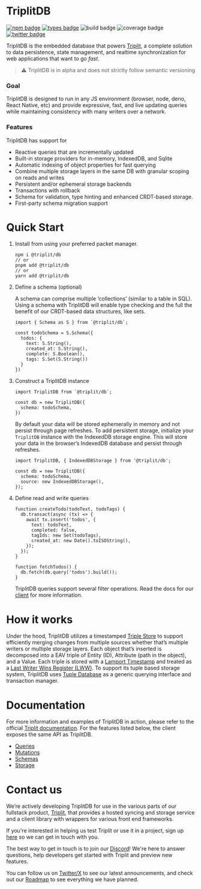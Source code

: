 # TriplitDB

[![npm badge](https://img.shields.io/npm/v/@triplit/db)](https://www.npmjs.com/package/@triplit/db)
[![types badge](https://img.shields.io/npm/types/@triplit/db)](https://www.triplit.dev/docs/schemas)
![build badge](https://github.com/aspen-cloud/triplit/actions/workflows/build-db.yml/badge.svg)
![coverage badge](https://img.shields.io/endpoint?url=https://gist.githubusercontent.com/pbohlman/f5f2c109373b081a8d894d8289f135e3/raw/triplit_coverage.json)
[![twitter badge](https://img.shields.io/badge/twitter-%40triplit__dev-1DA1F2)](https://twitter.com/triplit_dev)

<!-- add these when the repo goes public -->
<!-- ![build badge](https://img.shields.io/github/actions/workflow/status/aspen-cloud/triplit/build-db?label=build) -->
<!-- [![license badge](https://img.shields.io/github/license/aspen-cloud/triplit)](https://github.com/aspen-cloud/triplit/blob/main/LICENSE) -->

TriplitDB is the embedded database that powers [Triplit](https://triplit.dev/), a complete solution to data persistence, state management, and realtime synchronization for web applications that want to go _fast_.

> ⚠️ TriplitDB is in alpha and does not strictly follow semantic versioning

### Goal

TriplitDB is designed to run in any JS environment (browser, node, deno, React Native, etc) and provide expressive, fast, and live updating queries while maintaining consistency with many writers over a network.

### Features

TriplitDB has support for

- Reactive queries that are incrementally updated
- Built-in storage providers for in-memory, IndexedDB, and Sqlite
- Automatic indexing of object properties for fast querying
- Combine multiple storage layers in the same DB with granular scoping on reads and writes
- Persistent and/or ephemeral storage backends
- Transactions with rollback
- Schema for validation, type hinting and enhanced CRDT-based storage.
- First-party schema migration support

# Quick Start

1. Install from using your preferred packet manager.

   ```
   npm i @triplit/db
   // or
   pnpm add @triplit/db
   // or
   yarn add @triplit/db
   ```

2. Define a schema (optional)

   A schema can comprise multiple ‘collections’ (similar to a table in SQL). Using a schema with TriplitDB will enable type checking and the full the benefit of our CRDT-based data structures, like sets.

   ```tsx
   import { Schema as S } from `@triplit/db`;

   const todoSchema = S.Schema({
     todos: {
       text: S.String(),
       created_at: S.String(),
       complete: S.Boolean(),
       tags: S.Set(S.String())
     }
   })
   ```

3. Construct a TriplitDB instance

   ```tsx
   import TriplitDB from `@triplit/db`;

   const db = new TriplitDB({
     schema: todoSchema,
   })
   ```

   By default your data will be stored ephemerally in memory and not persist through page refreshes. To add persistent storage, initialize your `TriplitDB` instance with the IndexedDB storage engine. This will store your data in the browser’s IndexedDB database and persist through refreshes.

   ```tsx
   import TriplitDB, { IndexedDBStorage } from '@triplit/db';

   const db = new TriplitDB({
     schema: todoSchema,
     source: new IndexedDBStorage(),
   });
   ```

4. Define read and write queries

   ```tsx
   function createTodo(todoText, todoTags) {
     db.transact(async (tx) => {
       await tx.insert('todos', {
         text: todoText,
         completed: false,
         tagIds: new Set(todoTags),
         created_at: new Date().toISOString(),
       });
     });
   }

   function fetchTodos() {
     db.fetch(db.query('todos').build());
   }
   ```

   TriplitDB queries support several filter operations. Read the docs for our [client](https://www.triplit.dev/docs/queries) for more information.

# How it works

Under the hood, TriplitDB utilizes a timestamped [Triple Store](https://en.wikipedia.org/wiki/Triplestore) to support efficiently merging changes from multiple sources whether that’s multiple writers or multiple storage layers. Each object that’s inserted is decomposed into a EAV triple of Entity (ID), Attribute (path in the object), and a Value. Each triple is stored with a [Lamport Timestamp](https://en.wikipedia.org/wiki/Lamport_timestamp) and treated as a [Last Writer Wins Register (LWW)](https://www.notion.so/You-probably-don-t-need-text-CRDTs-dce9cf7a42b64726893b3d69cd9070c3?pvs=21). To support its tuple based storage system, TriplitDB uses [Tuple Database](https://github.com/ccorcos/tuple-database/) as a generic querying interface and transaction manager.

# Documentation

For more information and examples of TriplitDB in action, please refer to the official [Triplit documentation](https://wwww.triplit.dev/docs). For the features listed below, the client exposes the same API as TriplitDB.

- [Queries](https://www.triplit.dev/docs/queries)
- [Mutations](https://www.triplit.dev/docs/mutations)
- [Schemas](https://www.triplit.dev/docs/schemas)
- [Storage](https://www.triplit.dev/docs/storage)

# Contact us

We’re actively developing TriplitDB for use in the various parts of our fullstack product, [Triplit](https://www.triplit.dev), that provides a hosted syncing and storage service and a client library with wrappers for various front end frameworks.

If you're interested in helping us test Triplit or use it in a project, sign up [here](https://www.triplit.dev/waitlist) so we can get in touch with you.

The best way to get in touch is to join our [Discord](https://discord.gg/MRhJXkWV)! We're here to answer questions, help developers get started with Triplit and preview new features.

You can follow us on [Twitter/X](https://twitter.com/triplit_dev) to see our latest announcements, and check out our [Roadmap](https://www.triplit.dev/roadmap) to see everything we have planned.
